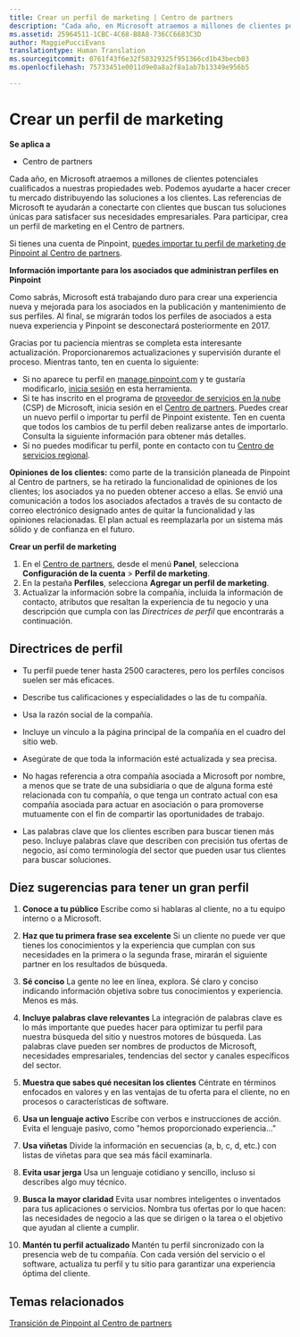 ```yaml
---
title: Crear un perfil de marketing | Centro de partners
description: "Cada año, en Microsoft atraemos a millones de clientes potenciales cualificados a nuestras propiedades web."
ms.assetid: 25964511-1CBC-4C68-B8A8-736CC6683C3D
author: MaggiePucciEvans
translationtype: Human Translation
ms.sourcegitcommit: 0761f43f6e32f50329325f951366cd1b43becb03
ms.openlocfilehash: 75733451e0011d9e0a8a2f8a1ab7b13349e956b5

---
```


# Crear un perfil de marketing

**Se aplica a**

-  Centro de partners

Cada año, en Microsoft atraemos a millones de clientes potenciales cualificados a nuestras propiedades web. Podemos ayudarte a hacer crecer tu mercado distribuyendo las soluciones a los clientes. Las referencias de Microsoft te ayudarán a conectarte con clientes que buscan tus soluciones únicas para satisfacer sus necesidades empresariales. Para participar, crea un perfil de marketing en el Centro de partners.

Si tienes una cuenta de Pinpoint, [puedes importar tu perfil de marketing de Pinpoint al Centro de partners](importing-pinpoint-profiles-into-partner-center.md).

**Información importante para los asociados que administran perfiles en Pinpoint**

Como sabrás, Microsoft está trabajando duro para crear una experiencia nueva y mejorada para los asociados en la publicación y mantenimiento de sus perfiles. Al final, se migrarán todos los perfiles de asociados a esta nueva experiencia y Pinpoint se desconectará posteriormente en 2017.

Gracias por tu paciencia mientras se completa esta interesante actualización. Proporcionaremos actualizaciones y supervisión durante el proceso. Mientras tanto, ten en cuenta lo siguiente:

-   Si no aparece tu perfil en [manage.pinpoint.com](https://go.microsoft.com/fwlink/?linkid=838399) y te gustaría modificarlo, [inicia sesión](https://go.microsoft.com/fwlink/?linkid=838394) en esta herramienta.
-   Si te has inscrito en el programa de [proveedor de servicios en la nube](https://go.microsoft.com/fwlink/?linkid=838395) (CSP) de Microsoft, inicia sesión en el [Centro de partners](https://go.microsoft.com/fwlink/?linkid=838396). Puedes crear un nuevo perfil o importar tu perfil de Pinpoint existente. Ten en cuenta que todos los cambios de tu perfil deben realizarse antes de importarlo. Consulta la siguiente información para obtener más detalles.
-   Si no puedes modificar tu perfil, ponte en contacto con tu [Centro de servicios regional](https://go.microsoft.com/fwlink/?linkid=838398). 

**Opiniones de los clientes:** como parte de la transición planeada de Pinpoint al Centro de partners, se ha retirado la funcionalidad de opiniones de los clientes; los asociados ya no pueden obtener acceso a ellas. Se envió una comunicación a todos los asociados afectados a través de su contacto de correo electrónico designado antes de quitar la funcionalidad y las opiniones relacionadas. El plan actual es reemplazarla por un sistema más sólido y de confianza en el futuro.

**Crear un perfil de marketing**

1.  En el [Centro de partners](http://go.microsoft.com/fwlink/p/?LinkId=808956), desde el menú **Panel**, selecciona **Configuración de la cuenta** &gt; **Perfil de marketing**.
2.  En la pestaña **Perfiles**, selecciona **Agregar un perfil de marketing**.
3.  Actualizar la información sobre la compañía, incluida la información de contacto, atributos que resaltan la experiencia de tu negocio y una descripción que cumpla con las *Directrices de perfil* que encontrarás a continuación.

## Directrices de perfil


-   Tu perfil puede tener hasta 2500 caracteres, pero los perfiles concisos suelen ser más eficaces.

-   Describe tus calificaciones y especialidades o las de tu compañía.

-   Usa la razón social de la compañía.

-   Incluye un vínculo a la página principal de la compañía en el cuadro del sitio web.

-   Asegúrate de que toda la información esté actualizada y sea precisa.

-   No hagas referencia a otra compañía asociada a Microsoft por nombre, a menos que se trate de una subsidiaria o que de alguna forma esté relacionada con tu compañía, o que tenga un contrato actual con esa compañía asociada para actuar en asociación o para promoverse mutuamente con el fin de compartir las oportunidades de trabajo.

-   Las palabras clave que los clientes escriben para buscar tienen más peso. Incluye palabras clave que describen con precisión tus ofertas de negocio, así como terminología del sector que pueden usar tus clientes para buscar soluciones.

## Diez sugerencias para tener un gran perfil


1.  **Conoce a tu público** Escribe como si hablaras al cliente, no a tu equipo interno o a Microsoft.

2.  **Haz que tu primera frase sea excelente** Si un cliente no puede ver que tienes los conocimientos y la experiencia que cumplan con sus necesidades en la primera o la segunda frase, mirarán el siguiente partner en los resultados de búsqueda.

3.  **Sé conciso** La gente no lee en línea, explora. Sé claro y conciso indicando información objetiva sobre tus conocimientos y experiencia. Menos es más.

4.  **Incluye palabras clave relevantes** La integración de palabras clave es lo más importante que puedes hacer para optimizar tu perfil para nuestra búsqueda del sitio y nuestros motores de búsqueda. Las palabras clave pueden ser nombres de productos de Microsoft, necesidades empresariales, tendencias del sector y canales específicos del sector.

5.  **Muestra que sabes qué necesitan los clientes** Céntrate en términos enfocados en valores y en las ventajas de tu oferta para el cliente, no en procesos o características de software.

6.  **Usa un lenguaje activo** Escribe con verbos e instrucciones de acción. Evita el lenguaje pasivo, como "hemos proporcionado experiencia..."

7.  **Usa viñetas** Divide la información en secuencias (a, b, c, d, etc.) con listas de viñetas para que sea más fácil examinarla.

8.  **Evita usar jerga** Usa un lenguaje cotidiano y sencillo, incluso si describes algo muy técnico.

9.  **Busca la mayor claridad** Evita usar nombres inteligentes o inventados para tus aplicaciones o servicios. Nombra tus ofertas por lo que hacen: las necesidades de negocio a las que se dirigen o la tarea o el objetivo que ayudan al cliente a cumplir.

10. **Mantén tu perfil actualizado** Mantén tu perfil sincronizado con la presencia web de tu compañía. Con cada versión del servicio o el software, actualiza tu perfil y tu sitio para garantizar una experiencia óptima del cliente.

## Temas relacionados


[Transición de Pinpoint al Centro de partners](importing-pinpoint-profiles-into-partner-center.md)

 

 






<!--HONumber=Jan17_HO2-->


